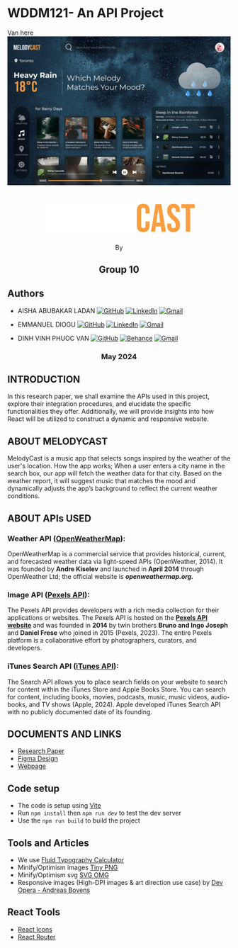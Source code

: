 # **WDDM121- An API Project**
Van here
![Website screenshot](./public/screenshot.png "Website screenshot")

<h1 align="center"><img src="./src/assets/melodycast.svg" alt="MELODYCAST"/></h1>

<p align="center">By</p>

<h2 align="center">Group 10</h2>

## Authors

- AISHA ABUBAKAR LADAN [![GitHub](https://img.shields.io/badge/GitHub-%23121011.svg?logo=github&logoColor=white)](https://github.com/Lolis007) [![LinkedIn](https://img.shields.io/badge/Linkedin-%230077B5.svg?logo=linkedin&logoColor=white)](https://www.linkedin.com/in/aisha-ladan/) [![Gmail](https://img.shields.io/badge/Gmail-D14836?logo=gmail&logoColor=white)](mailto:ayee.abubkr@gmail.com)

- EMMANUEL DIOGU [![GitHub](https://img.shields.io/badge/GitHub-%23121011.svg?logo=github&logoColor=white)](https://github.com/emmanueldiogu) [![LinkedIn](https://img.shields.io/badge/Linkedin-%230077B5.svg?logo=linkedin&logoColor=white)](https://www.linkedin.com/in/emmanueldiogu/) [![Gmail](https://img.shields.io/badge/Gmail-D14836?logo=gmail&logoColor=white)](mailto:emmanueldiogu@gmail.com)

- DINH VINH PHUOC VAN [![GitHub](https://img.shields.io/badge/GitHub-%23121011.svg?logo=github&logoColor=white)](https://github.com/vandinh52) [![Behance](https://img.shields.io/badge/Behance-0054F7?logo=behance&logoColor=white)](https://www.behance.net/josephvn) [![Gmail](https://img.shields.io/badge/Gmail-D14836?logo=gmail&logoColor=white)](mailto:joevan0205@gmail.com)

<h3 align="center">May 2024</h3>

## **INTRODUCTION**

In this research paper, we shall examine the APIs used in this project, explore their integration procedures, and elucidate the specific functionalities they offer. Additionally, we will provide insights into how React will be utilized to construct a dynamic and responsive website.

## **ABOUT MELODYCAST**

MelodyCast is a music app that selects songs inspired by the weather of the user's location. How the app works; When a user enters a city name in the search box, our app will fetch the weather data for that city. Based on the weather report, it will suggest music that matches the mood and dynamically adjusts the app’s background to reflect the current weather conditions.

## **ABOUT APIs USED**

### **Weather API (**[**OpenWeatherMap**](https://openweathermap.org/api)**):**

OpenWeatherMap is a commercial service that provides historical, current, and forecasted weather data via light-speed APIs (OpenWeather, 2014). It was founded by **Andre Kiselev** and launched in **April 2014** through OpenWeather Ltd; the official website is **_openweathermap.org._**

### **Image API (**[**Pexels API**](https://www.pexels.com/api/)**):**

The Pexels API provides developers with a rich media collection for their applications or websites. The Pexels API is hosted on the [**Pexels API website**](https://www.pexels.com/api/) and was founded in **2014** by twin brothers **Bruno and Ingo Joseph** and **Daniel Frese** who joined in 2015 (Pexels, 2023). The entire Pexels platform is a collaborative effort by photographers, curators, and developers.

### **iTunes Search API (**[**iTunes API**](https://performance-partners.apple.com/search-api)**):**

The Search API allows you to place search fields on your website to search for content within the iTunes Store and Apple Books Store. You can search for content, including books, movies, podcasts, music, music videos, audio-books, and TV shows (Apple, 2024). Apple developed iTunes Search API with no publicly documented date of its founding.

## **DOCUMENTS AND LINKS**

- [Research Paper](./src/assets/API%20Research%20Paper.pdf)
- [Figma Design](https://www.figma.com/design/13ly9mi751NQF0CByYH5GT/Weather-Website?node-id=19-4333&t=gOCuqdf6qTIFvVZd-0)
- [Webpage]()


## Code setup

- The code is setup using [Vite](https://vitejs.dev/)
- Run `npm install` then `npm run dev` to test the dev server
- Use the `npm run build` to build the project

## Tools and Articles

- We use [Fluid Typography Calculator](https://royalfig.github.io/fluid-typography-calculator/)
- Minify/Optimism images [Tiny PNG](https://tinypng.com)
- Minify/Optimism svg [SVG OMG](https://svgomg.net/)
- Responsive images (High-DPI images & art direction use case) by [Dev Opera - Andreas Bovens](https://dev.opera.com/articles/responsive-images/)


## React Tools

- [React Icons](https://react-icons.github.io/react-icons/)
- [React Router](https://reactrouter.com/en/main)
